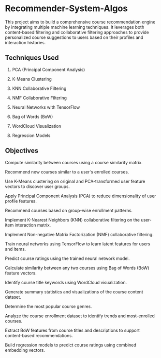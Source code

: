 # Recommender-System-Algos
This project aims to build a comprehensive course recommendation engine by integrating multiple machine learning techniques. It leverages both content-based filtering and collaborative filtering approaches to provide personalized course suggestions to users based on their profiles and interaction histories.



## Techniques Used
1) PCA (Principal Component Analysis)

2) K-Means Clustering

3) KNN Collaborative Filtering

4) NMF Collaborative Filtering

5) Neural Networks with TensorFlow

6) Bag of Words (BoW)

7) WordCloud Visualization

8) Regression Models


## Objectives
Compute similarity between courses using a course similarity matrix.

Recommend new courses similar to a user's enrolled courses.

Use K-Means clustering on original and PCA-transformed user feature vectors to discover user groups.

Apply Principal Component Analysis (PCA) to reduce dimensionality of user profile features.

Recommend courses based on group-wise enrollment patterns.

Implement K-Nearest Neighbors (KNN) collaborative filtering on the user-item interaction matrix.

Implement Non-negative Matrix Factorization (NMF) collaborative filtering.

Train neural networks using TensorFlow to learn latent features for users and items.

Predict course ratings using the trained neural network model.

Calculate similarity between any two courses using Bag of Words (BoW) feature vectors.

Identify course title keywords using WordCloud visualization.

Generate summary statistics and visualizations of the course content dataset.

Determine the most popular course genres.

Analyze the course enrollment dataset to identify trends and most-enrolled courses.

Extract BoW features from course titles and descriptions to support content-based recommendations.

Build regression models to predict course ratings using combined embedding vectors.
